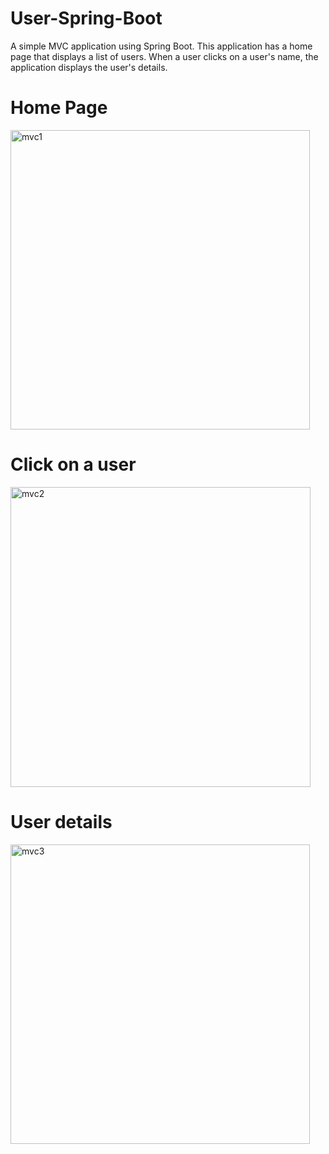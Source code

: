 # User-Spring-Boot

A simple MVC application using Spring Boot. 
This application has a home page that displays a list of users. 
When a user clicks on a user's name, the application displays the user's details.

# Home Page
<img width="479" alt="mvc1" src="https://github.com/Jeysiva-apjs/User-Spring-Boot/assets/126048586/65a83a04-da0a-4199-ae47-ea11cced8371">


# Click on a user
<img width="480" alt="mvc2" src="https://github.com/Jeysiva-apjs/User-Spring-Boot/assets/126048586/a12fb2b7-b37c-4760-8916-61b235fa6600">


# User details
<img width="479" alt="mvc3" src="https://github.com/Jeysiva-apjs/User-Spring-Boot/assets/126048586/7f62f1d2-783e-4c84-8641-94e1ca980b0a">

